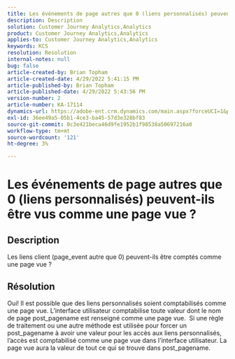 ```yaml
---
title: Les événements de page autres que 0 (liens personnalisés) peuvent-ils être vus comme une page vue ?
description: Description
solution: Customer Journey Analytics,Analytics
product: Customer Journey Analytics,Analytics
applies-to: Customer Journey Analytics,Analytics
keywords: KCS
resolution: Resolution
internal-notes: null
bug: false
article-created-by: Brian Topham
article-created-date: 4/29/2022 5:41:15 PM
article-published-by: Brian Topham
article-published-date: 4/29/2022 5:43:56 PM
version-number: 2
article-number: KA-17114
dynamics-url: https://adobe-ent.crm.dynamics.com/main.aspx?forceUCI=1&pagetype=entityrecord&etn=knowledgearticle&id=aba6b38d-e3c7-ec11-a7b6-0022480a10ee
exl-id: 36ee49a5-05b1-4ce3-ba45-57d3e328bf83
source-git-commit: 0c3e421beca46d9fe1952b1f98538a50697216a0
workflow-type: tm+mt
source-wordcount: '121'
ht-degree: 3%

---
```


# Les événements de page autres que 0 (liens personnalisés) peuvent-ils être vus comme une page vue ?

## Description


Les liens client (page_event autre que 0) peuvent-ils être comptés comme une page vue ?


## Résolution


Oui! Il est possible que des liens personnalisés soient comptabilisés comme une page vue. L’interface utilisateur comptabilise toute valeur dont le nom de page post_pagename est renseigné comme une page vue.  Si une règle de traitement ou une autre méthode est utilisée pour forcer un post_pagename à avoir une valeur pour les accès aux liens personnalisés, l’accès est comptabilisé comme une page vue dans l’interface utilisateur. La page vue aura la valeur de tout ce qui se trouve dans post_pagename.
